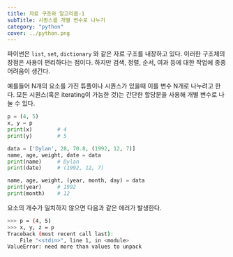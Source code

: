 ```yaml
---
title: 자료 구조와 알고리즘-1
subTitle: 시퀀스를 개별 변수로 나누기
category: "python"
cover: ../python.png
---
```


파이썬은 `list`, `set`, `dictionary` 와 같은 자료 구조를 내장하고 있다. 이러한 구조체의 장점은 사용이 편리하다는 점이다. 하지만 검색, 정렬, 순서, 여과 등에 대한 작업에 종종 어려움이 생긴다.

예를들어 N개의 요소를 가진 튜플이나 시퀀스가 있을때 이를 변수 N개로 나누려고 한다. 모든 시퀀스(혹은 iterating이 가능한 것)는 간단한 할당문을 사용해 개별 변수로 나눌 수 있다.

```python
p = (4, 5)
x, y = p
print(x)        # 4
print(y)        # 5

data = ['Dylan', 28, 70.8, (1992, 12, 7)]
name, age, weight, date = data
print(name)     # Dylan
print(date)     # (1992, 12, 7)

name, age, weight, (year, month, day) = data
print(year)     # 1992
print(month)    # 12
```
요소의 개수가 일치하지 않으면 다음과 같은 에러가 발생한다.
```bash
>>> p = (4, 5)
>>> x, y, z = p
Traceback (most recent call last):
    File "<stdin>", line 1, in <module>
ValueError: need more than values to unpack
```

